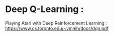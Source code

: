 # Deep Q-Learning :
Playing Atari with Deep Reinforcement Learning : https://www.cs.toronto.edu/~vmnih/docs/dqn.pdf

